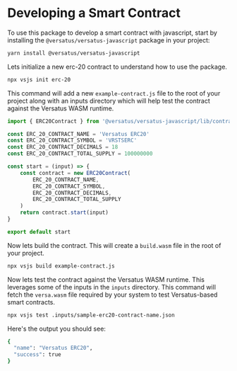 # Developing a Smart Contract

To use this package to develop a smart contract with javascript, start by installing the `@versatus/versatus-javascript` package in your project:

```bash
yarn install @versatus/versatus-javascript
```

Lets initialize a new erc-20 contract to understand how to use the package.
```bash
npx vsjs init erc-20
```

This command will add a new `example-contract.js` file to the root of your project along with an inputs directory which will help test the contract against the Versatus WASM runtime.

```javascript
import { ERC20Contract } from '@versatus/versatus-javascript/lib/contracts';

const ERC_20_CONTRACT_NAME = 'Versatus ERC20'
const ERC_20_CONTRACT_SYMBOL = 'VRSTSERC'
const ERC_20_CONTRACT_DECIMALS = 18
const ERC_20_CONTRACT_TOTAL_SUPPLY = 100000000

const start = (input) => {
    const contract = new ERC20Contract(
        ERC_20_CONTRACT_NAME,
        ERC_20_CONTRACT_SYMBOL,
        ERC_20_CONTRACT_DECIMALS,
        ERC_20_CONTRACT_TOTAL_SUPPLY
    )
    return contract.start(input)
}

export default start
```

Now lets build the contract. This will create a `build.wasm` file in the root of your project.

```bash
npx vsjs build example-contract.js
```

Now lets test the contract against the Versatus WASM runtime. This leverages some of the inputs in the `inputs` directory. This command will fetch the `versa.wasm` file required by your system to test Versatus-based smart contracts.  

```bash
npx vsjs test .inputs/sample-erc20-contract-name.json 
```

Here's the output you should see:

```bash
{
  "name": "Versatus ERC20",
  "success": true
}
```

